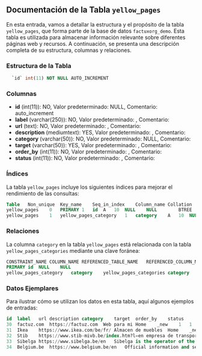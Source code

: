 ## Documentación de la Tabla `yellow_pages`

En esta entrada, vamos a detallar la estructura y el propósito de la tabla `yellow_pages`, que forma parte de la base de datos `factuxorg_demo`. Esta tabla es utilizada para almacenar información relevante sobre diferentes páginas web y recursos. A continuación, se presenta una descripción completa de su estructura, columnas y relaciones.

### Estructura de la Tabla

```sql
  `id` int(11) NOT NULL AUTO_INCREMENT
```

### Columnas

- **id** (int(11)): NO, Valor predeterminado: NULL, Comentario: auto_increment
- **label** (varchar(250)): NO, Valor predeterminado: , Comentario: 
- **url** (text): NO, Valor predeterminado: , Comentario: 
- **description** (mediumtext): YES, Valor predeterminado: , Comentario: 
- **category** (varchar(50)): NO, Valor predeterminado: NULL, Comentario: 
- **target** (varchar(50)): YES, Valor predeterminado: , Comentario: 
- **order_by** (int(11)): NO, Valor predeterminado: , Comentario: 
- **status** (int(11)): NO, Valor predeterminado: , Comentario: 

### Índices

La tabla `yellow_pages` incluye los siguientes índices para mejorar el rendimiento de las consultas:

```sql
Table	Non_unique	Key_name	Seq_in_index	Column_name	Collation	Cardinality	Sub_part	Packed	Null	Index_type	Comment	Index_comment	Ignored
yellow_pages	0	PRIMARY	1	id	A	10	NULL	NULL		BTREE			NO
yellow_pages	1	yellow_pages_category	1	category	A	10	NULL	NULL		BTREE			NO
```

### Relaciones

La columna `category` en la tabla `yellow_pages` está relacionada con la tabla `yellow_pages_categories` mediante una clave foránea:

```sql
CONSTRAINT_NAME	COLUMN_NAME	REFERENCED_TABLE_NAME	REFERENCED_COLUMN_NAME
PRIMARY	id	NULL	NULL
yellow_pages_category	category	yellow_pages_categories	category
```

### Datos Ejemplares

Para ilustrar cómo se utilizan los datos en esta tabla, aquí algunos ejemplos de entradas:

```sql
id	label	url	description	category	target	order_by	status
30	factuz.com	https://factuz.com	Web para mi	Home	_new	1	1
31	Ikea	https://www.ikea.com/be/fr/	Almacen de muebles	Home	_new	1	1
32	Stib	https://www.stib-mivb.be/index.htm?l=en	empresa de transporte	Home	_new	1	1
33	Sibelga	https://www.sibelga.be/en	Sibelga is the operator of the electricity and natural gas distribution networks for the 19 municipalities in the Brussels-Capital Region.	Home	_new	1	1
34	Belgium.be	https://www.belgium.be/en	Official information and services	Home	_new	1	1
```


